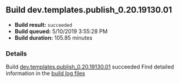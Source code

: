 ## Build dev.templates.publish_0.20.19130.01
- **Build result:** `succeeded`
- **Build queued:** 5/10/2019 3:55:28 PM
- **Build duration:** 105.85 minutes
### Details
Build [dev.templates.publish_0.20.19130.01](https://winappstudio.visualstudio.com/web/build.aspx?pcguid=a4ef43be-68ce-4195-a619-079b4d9834c2&builduri=vstfs%3a%2f%2f%2fBuild%2fBuild%2f27935) succeeded
Find detailed information in the [build log files](https://uwpctdiags.blob.core.windows.net/buildlogs/dev.templates.publish_0.20.19130.01_logs.zip)
